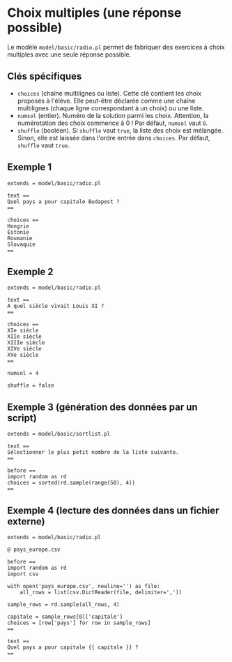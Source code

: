 # Choix multiples (une réponse possible)

Le modèle `model/basic/radio.pl` permet de fabriquer des exercices à choix multiples avec une seule réponse possible.

## Clés spécifiques
* `choices` (chaîne multilignes ou liste). Cette clé contient les choix proposés à l'élève. Elle peut-être déclarée comme une chaîne multilignes (chaque ligne correspondant à un choix) ou une liste.
* `numsol` (entier). Numéro de la solution parmi les choix. Attention, la numérotation des choix commence à 0 ! Par défaut, `numsol` vaut `0`.
* `shuffle` (booléen). Si `shuffle` vaut `true`, la liste des choix est mélangée. Sinon, elle est laissée dans l'ordre entrée dans `choices`. Par défaut, `shuffle` vaut `true`.

## Exemple 1

~~~
extends = model/basic/radio.pl

text ==
Quel pays a pour capitale Budapest ?
==

choices ==
Hongrie
Estonie
Roumanie
Slovaquie
==
~~~

## Exemple 2

~~~
extends = model/basic/radio.pl

text ==
A quel siècle vivait Louis XI ?
==

choices ==
XIe siècle
XIIe siècle
XIIIe siècle
XIVe siècle
XVe siècle
==

numsol = 4

shuffle = false
~~~

## Exemple 3 (génération des données par un script)

~~~
extends = model/basic/sortlist.pl

text ==
Sélectionner le plus petit nombre de la liste suivante.
==

before ==
import random as rd
choices = sorted(rd.sample(range(50), 4))
==
~~~

## Exemple 4 (lecture des données dans un fichier externe)

~~~
extends = model/basic/radio.pl

@ pays_europe.csv

before ==
import random as rd
import csv

with open('pays_europe.csv', newline='') as file:
    all_rows = list(csv.DictReader(file, delimiter=','))
    
sample_rows = rd.sample(all_rows, 4)

capitale = sample_rows[0]['capitale']
choices = [row['pays'] for row in sample_rows]
==

text ==
Quel pays a pour capitale {{ capitale }} ?
==
~~~
